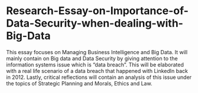 # Research-Essay-on-Importance-of-Data-Security-when-dealing-with-Big-Data
This essay focuses on Managing Business Intelligence and Big Data. It will mainly contain on 
Big data and Data Security by giving attention to the information systems issue which is “data breach”. 
This will be elaborated with a real life scenario of a data breach that happened with LinkedIn back in 
2012. Lastly, critical reflections will contain an analysis of this issue under the topics of Strategic 
Planning and Morals, Ethics and Law.
